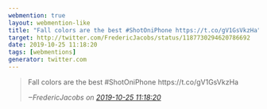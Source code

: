 ```yaml
---
webmention: true
layout: webmention-like
title: "Fall colors are the best #ShotOniPhone https://t.co/gV1GsVkzHa"
target: http://twitter.com/FredericJacobs/status/1187730294620786692
date: 2019-10-25 11:18:20
tags: [webmentions]
generator: twitter.com
---
```


<blockquote class="external-citation">
  <p>
    Fall colors are the best #ShotOniPhone https://t.co/gV1GsVkzHa
  </p>
  <cite>‒<span class="p-author p-name">FredericJacobs</span>
    on
    <a href="http://twitter.com/FredericJacobs/status/1187730294620786692" rel="external nofollow" target="_blank">2019-10-25 11:18:20</a>
  </cite>
</blockquote>
